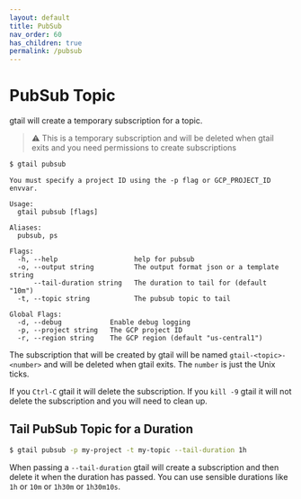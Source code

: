 ```yaml
---
layout: default
title: PubSub
nav_order: 60
has_children: true
permalink: /pubsub
---
```


# PubSub Topic

gtail will create a temporary subscription for a topic. 

> :warning: This is a temporary subscription and will be deleted when gtail exits and you need permissions to create subscriptions

```bash
$ gtail pubsub
```
```text
You must specify a project ID using the -p flag or GCP_PROJECT_ID envvar.

Usage:
  gtail pubsub [flags]

Aliases:
  pubsub, ps

Flags:
  -h, --help                   help for pubsub
  -o, --output string          The output format json or a template string
      --tail-duration string   The duration to tail for (default "10m")
  -t, --topic string           The pubsub topic to tail

Global Flags:
  -d, --debug            Enable debug logging
  -p, --project string   The GCP project ID
  -r, --region string    The GCP region (default "us-central1")
```

The subscription that will be created by gtail will be named `gtail-<topic>-<number>` and will be deleted when gtail exits. The `number` is just the Unix ticks.

If you `Ctrl-C` gtail it will delete the subscription. If you `kill -9` gtail it will not delete the subscription and you will need to clean up.

## Tail PubSub Topic for a Duration

```bash
$ gtail pubsub -p my-project -t my-topic --tail-duration 1h
```

When passing a `--tail-duration` gtail will create a subscription and then delete it when the duration has passed.
You can use sensible durations like `1h` or `10m` or `1h30m` or `1h30m10s`.